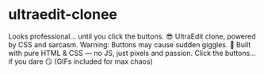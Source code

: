 # ultraedit-clonee
Looks professional… until you click the buttons. 😎 UltraEdit clone, powered by CSS and sarcasm. Warning: Buttons may cause sudden giggles. 🤭
Built with pure HTML & CSS — no JS, just pixels and passion.
Click the buttons... if you dare 😏 (GIFs included for max chaos)

